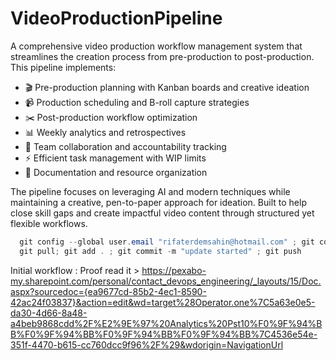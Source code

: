 # VideoProductionPipeline

A comprehensive video production workflow management system that streamlines the creation process from pre-production to post-production. This pipeline implements:

- 🎬 Pre-production planning with Kanban boards and creative ideation
- 📹 Production scheduling and B-roll capture strategies  
- ✂️ Post-production workflow optimization
- 📊 Weekly analytics and retrospectives
- 🤝 Team collaboration and accountability tracking
- ⚡ Efficient task management with WIP limits
- 📝 Documentation and resource organization

The pipeline focuses on leveraging AI and modern techniques while maintaining a creative, pen-to-paper approach for ideation. Built to help close skill gaps and create impactful video content through structured yet flexible workflows.

```powershell
  git config --global user.email "rifaterdemsahin@hotmail.com" ; git config --global user.name "rifat erdem sahin"
  git pull; git add . ; git commit -m "update started" ; git push
```

Initial workflow : Proof read it > https://pexabo-my.sharepoint.com/personal/contact_devops_engineering/_layouts/15/Doc.aspx?sourcedoc={ea9677cd-85b2-4ec1-8590-42ac24f03837}&action=edit&wd=target%28Operator.one%7C5a63e0e5-da30-4d66-8a48-a4beb9868cdd%2F%E2%9E%97%20Analytics%20Pst10%F0%9F%94%BB%F0%9F%94%BB%F0%9F%94%BB%F0%9F%94%BB%7C4536e54e-351f-4470-b615-cc760dcc9f96%2F%29&wdorigin=NavigationUrl

